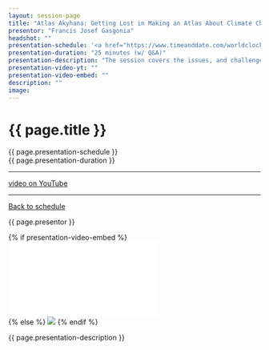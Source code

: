 ```yaml
---
layout: session-page
title: "Atlas Akyhana: Getting Lost in Making an Atlas About Climate Change and Environmental Issues in Asia and Europe"
presentor: "Francis Josef Gasgonia" 
headshot: ""
presentation-schedule: '<a href="https://www.timeanddate.com/worldclock/fixedtime.html?iso=2021-11-13T08:00:00Z">20 Nov 2021, 16:00 UTC+8</a>'
presentation-duration: "25 minutes (w/ Q&A)"
presentation-description: "The session covers the issues, and challenges in developing an atlas with a green team of inexperienced map makers after learning about cartography, and QGIS for the first time. The session will talk about gathering open data on climate change, and the environment. Topics covered include cartography, geospatial analysis, and ways to move forward in creating an atlas from volunteer map contributions."
presentation-video-yt: ""
presentation-video-embed: ""
description: ""
image:
---
```


<h1 class="color-pnm-blue">{{ page.title }}</h1>
<div class="row my-4">
<section class="col-lg-3">
<p class="small">{{ page.presentation-schedule }}<br>
{{ page.presentation-duration }}
</p>
<hr>
<p class="small">
<a href="{{ page.presentation-video-yt }}">video on YouTube</a>
</p>
<hr>
<p class="small"><a href="{{ site.baseurl }}/programme/">Back to schedule</a>
</p>
</section>
<section class="col-lg-9">
<p>{{ page.presentor }}</p>
{% if presentation-video-embed %}
<div class="embed-responsive embed-responsive-16by9">
<iframe class="mb-4 embed-responsive-item" src="{{ page.presentation-video-embed }}" frameborder="0" allow="accelerometer; autoplay; clipboard-write; encrypted-media; gyroscope; picture-in-picture" allowfullscreen></iframe>
</div>
{% else %}
<img class="img-fluid border border-primary rounded p-2" src="{{ site.baseurl }}/assets/img/site/pnm21-vid-placeholder.png">
{% endif %}
<p class="mt-4">{{ page.presentation-description }}
</p>
</section>
</div>
